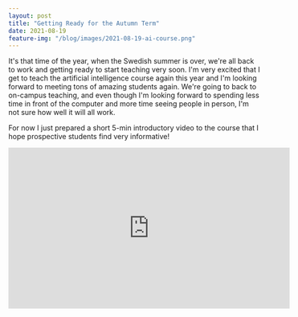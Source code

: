 ```yaml
---
layout: post
title: "Getting Ready for the Autumn Term"
date: 2021-08-19
feature-img: "/blog/images/2021-08-19-ai-course.png"
---
```


It's that time of the year, when the Swedish summer is over, we're all back to work and getting ready to start teaching very soon.
I'm very excited that I get to teach the artificial intelligence course again this year and I'm looking forward to meeting tons of amazing students again.
We're going to back to on-campus teaching, and even though I'm looking forward to spending less time in front of the computer and more time seeing people
in person, I'm not sure how well it will all work.

For now I just prepared a short 5-min introductory video to the course that I hope prospective students find very informative!

<iframe width="560px" height="320px" allowfullscreen="true" src="https://uppsala.instructuremedia.com/embed/e82f2537-9dcc-470d-a954-0f4c8208d606" frameborder="0"></iframe>
